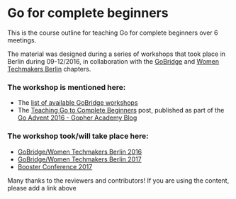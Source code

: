 # Go for complete beginners


This is the course outline for teaching Go for complete beginners over 6 meetings.

The material was designed during a series of workshops that took place in Berlin during 09-12/2016, in collaboration with the [GoBridge](https://golangbridge.org/) and [Women Techmakers Berlin](https://www.facebook.com/WomenTechmakersBerlinPage/) chapters.

### The workshop is mentioned here:
- The [list of available GoBridge workshops](https://github.com/gobridge/workshops/blob/master/available_courses.md)
- The [Teaching Go to Complete Beginners](https://blog.gopheracademy.com/series/advent-2016) post, published as part of the [Go Advent 2016 - Gopher Academy Blog](https://blog.gopheracademy.com/series/advent-2016/)

### The workshop took/will take place here:
- [GoBridge/Women Techmakers Berlin 2016](https://www.meetup.com/gdgberlin/events/233883713/)
- [GoBridge/Women Techmakers Berlin 2017](https://www.meetup.com/gdgberlin/events/236594458/)
- [Booster Conference 2017](https://www.boosterconf.no/talks/846)



Many thanks to the reviewers and contributors!
If you are using the content, please add a link above
